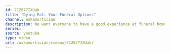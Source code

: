 ```yaml
---
id: 71Z677IXUak
title: "Dying Fat: Your Funeral Options"
channel: askamortician
description: We want everyone to have a good experience at funeral homes (even during a terrible time) so we need dialogue about the needs of fat people in death.
series:
source: youtube
type: video
url: /askamortician/videos/71Z677IXUak/
---
```

